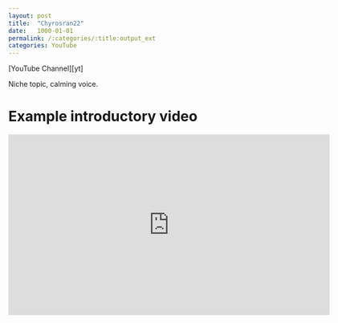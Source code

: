 ```yaml
---
layout: post
title:  "Chyrosran22"
date:   1000-01-01
permalink: /:categories/:title:output_ext
categories: YouTube
---
```


<script src="https://apis.google.com/js/platform.js"></script>
<div class="g-ytsubscribe" data-channelid="UCD0y51PJfvkZNe3y3FR5riw" data-layout="full" data-count="default"></div>
[YouTube Channel][yt]
<!-- <br/><br/> -->

Niche topic, calming voice. 

Example introductory video
===
<iframe id='ivplayer' type='text/html' width='640' height='360'       src='https://www.invidio.us/embed/eB5Hr8xrdao' frameborder='0'></iframe>

[yt]: https://www.youtube.com/channel/UCD0y51PJfvkZNe3y3FR5riw 
